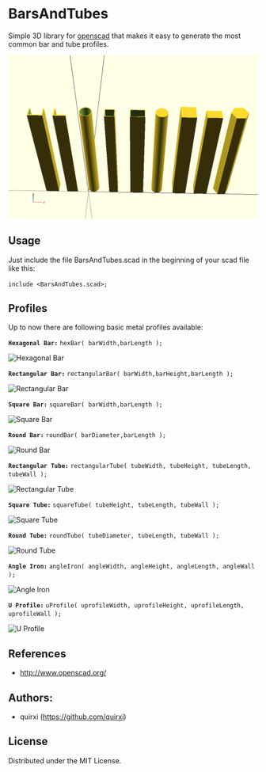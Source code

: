 # BarsAndTubes

Simple 3D library for [openscad](http://www.openscad.org/) that makes it easy to generate the most common bar and tube profiles.

![BarsAndTubes](pics/BarsAndTubes.png)



## Usage

Just include the file BarsAndTubes.scad in the beginning of your scad file like this: 

```include <BarsAndTubes.scad>;```

## Profiles

Up to now there are following basic metal profiles available:

**`Hexagonal Bar:`**   ```hexBar( barWidth,barLength );```

![Hexagonal Bar](pics/HexBar_s.jpg)


**`Rectangular Bar:`**  ```rectangularBar( barWidth,barHeight,barLength );```

![Rectangular Bar](pics/RectangularBar_s.jpg)


**`Square Bar:`**  ```squareBar( barWidth,barLength );```

![Square Bar](pics/SquareBar_s.jpg)


**`Round Bar:`**  ```roundBar( barDiameter,barLength );```

![Round Bar](pics/RoundBar_s.jpg)


**`Rectangular Tube:`**  ```rectangularTube( tubeWidth, tubeHeight, tubeLength, tubeWall );```

![Rectangular Tube](pics/RectangularTube_s.jpg)


**`Square Tube:`**  ```squareTube( tubeHeight, tubeLength, tubeWall );```

![Square Tube](pics/SquareTube_s.jpg)


**`Round Tube:`**  ```roundTube( tubeDiameter, tubeLength, tubeWall );```

![Round Tube](pics/RoundTube_s.jpg)


**`Angle Iron:`**  ```angleIron( angleWidth, angleHeight, angleLength, angleWall );```

![Angle Iron](pics/AngleIron_s.jpg)


**`U Profile:`**  ```uProfile( uprofileWidth, uprofileHeight, uprofileLength, uprofileWall );```

![U Profile](pics/U-Profile_s.jpg)



## References

* http://www.openscad.org/

## Authors:

* quirxi (https://github.com/quirxi)


## License

Distributed under the MIT License.


